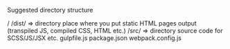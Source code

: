 Suggested directory structure

/
    /dist/      => directory place where you put static HTML pages output (transpiled JS, compiled CSS, HTML etc.)
    /src/       => directory source code for SCSS/JS/JSX etc.
    gulpfile.js
    package.json
    webpack.config.js